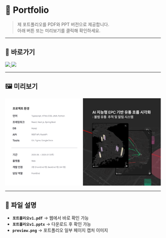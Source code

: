 # 📂 Portfolio

> 제 포트폴리오를 PDF와 PPT 버전으로 제공합니다.  
> 아래 버튼 또는 미리보기를 클릭해 확인하세요.

---

## 📄 바로가기

<a href="./포트폴리오v1.pdf" target="_blank">
  <img src="https://img.shields.io/badge/PDF-포트폴리오-red?style=for-the-badge&logo=adobeacrobatreader" />
</a>
<a href="./포트폴리오v1.pptx" target="_blank">
  <img src="https://img.shields.io/badge/PPT-포트폴리오-orange?style=for-the-badge&logo=microsoftpowerpoint" />
</a>

---

## 🖼 미리보기

[![포트폴리오 미리보기](./preview.png)](./포트폴리오v1.pdf)

---

## 📌 파일 설명
- **`포트폴리오v1.pdf`** → 웹에서 바로 확인 가능  
- **`포트폴리오v1.pptx`** → 다운로드 후 확인 가능  
- **`preview.png`** → 포트폴리오 일부 페이지 캡처 이미지
